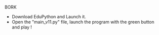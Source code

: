BORK

- Download EduPython and Launch it.
- Open the "main_v11.py" file, launch the program with the green button and play !
